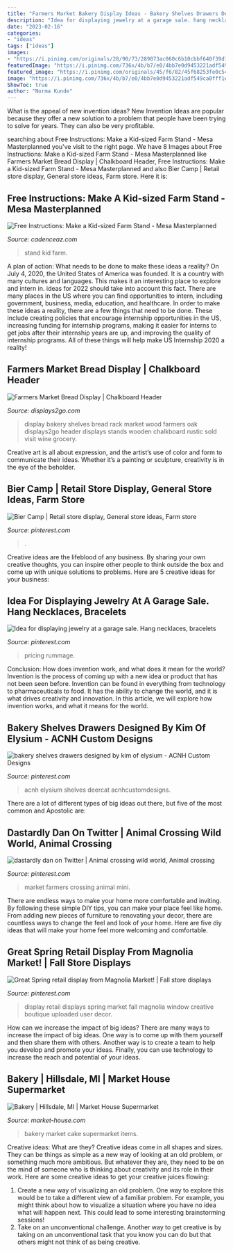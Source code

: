 ```yaml
---
title: "Farmers Market Bakery Display Ideas - Bakery Shelves Drawers Designed By Kim Of Elysium"
description: "Idea for displaying jewelry at a garage sale. hang necklaces, bracelets"
date: "2023-02-16"
categories:
- "ideas"
tags: ["ideas"]
images:
- "https://i.pinimg.com/originals/28/90/73/289073ac060c6b10cbbf640f39d135a8.jpg"
featuredImage: "https://i.pinimg.com/736x/4b/b7/e0/4bb7e0d9453221adf549ca0fff1edb42.jpg"
featured_image: "https://i.pinimg.com/originals/45/f6/82/45f68253fe0c546fe6e9436a7951feeb.jpg"
image: "https://i.pinimg.com/736x/4b/b7/e0/4bb7e0d9453221adf549ca0fff1edb42.jpg"
ShowToc: true
author: "Norma Kunde"
---
```



What is the appeal of new invention ideas?
New Invention Ideas are popular because they offer a new solution to a problem that people have been trying to solve for years. They can also be very profitable.

	

		
searching about Free Instructions: Make a Kid-sized Farm Stand - Mesa Masterplanned you've visit to the right page. We have 8 Images about Free Instructions: Make a Kid-sized Farm Stand - Mesa Masterplanned like Farmers Market Bread Display | Chalkboard Header, Free Instructions: Make a Kid-sized Farm Stand - Mesa Masterplanned and also Bier Camp | Retail store display, General store ideas, Farm store. Here it is:
		
    
## Free Instructions: Make A Kid-sized Farm Stand - Mesa Masterplanned

<img loading=lazy src="http://cadenceaz.com/wp-content/uploads/2016/08/farmstandHERO-750x1024.jpg" onerror="this.onerror=null;this.src='https://tse2.mm.bing.net/th?id=OIP.ZHjMAf8sPi2XgFaomTRz1QHaKH&amp;pid=15.1';" alt="Free Instructions: Make a Kid-sized Farm Stand - Mesa Masterplanned">

_Source: cadenceaz.com_

>stand kid farm. 

	

A plan of action: What needs to be done to make these ideas a reality?
On July 4, 2020, the United States of America was founded. It is a country with many cultures and languages. This makes it an interesting place to explore and intern in. ideas for 2022 should take into account this fact. There are many places in the US where you can find opportunities to intern, including government, business, media, education, and healthcare. 
In order to make these ideas a reality, there are a few things that need to be done. These include creating policies that encourage internship opportunities in the US, increasing funding for internship programs, making it easier for interns to get jobs after their internship years are up, and improving the quality of internship programs. All of these things will help make US Internship 2020 a reality!

    
## Farmers Market Bread Display | Chalkboard Header

<img loading=lazy src="http://cdn.displays2go.com/images/zoom/disrck4shf.rw_zoom.jpg" onerror="this.onerror=null;this.src='https://tse2.mm.bing.net/th?id=OIP.3rodLcHZzq_AdoUmms5FTgHaOc&amp;pid=15.1';" alt="Farmers Market Bread Display | Chalkboard Header">

_Source: displays2go.com_

>display bakery shelves bread rack market wood farmers oak displays2go header displays stands wooden chalkboard rustic sold visit wine grocery. 

	

Creative art is all about expression, and the artist’s use of color and form to communicate their ideas. Whether it’s a painting or sculpture, creativity is in the eye of the beholder.

    
## Bier Camp | Retail Store Display, General Store Ideas, Farm Store

<img loading=lazy src="https://i.pinimg.com/originals/28/90/73/289073ac060c6b10cbbf640f39d135a8.jpg" onerror="this.onerror=null;this.src='https://tse3.mm.bing.net/th?id=OIP.bI4kCPL-VMOVlz_rnh215wHaJ4&amp;pid=15.1';" alt="Bier Camp | Retail store display, General store ideas, Farm store">

_Source: pinterest.com_

>. 

	

Creative ideas are the lifeblood of any business. By sharing your own creative thoughts, you can inspire other people to think outside the box and come up with unique solutions to problems. Here are 5 creative ideas for your business: 

    
## Idea For Displaying Jewelry At A Garage Sale. Hang Necklaces, Bracelets

<img loading=lazy src="https://i.pinimg.com/1200x/a6/2f/d8/a62fd8e8b5825423c2e38712aef2181a.jpg" onerror="this.onerror=null;this.src='https://tse1.mm.bing.net/th?id=OIP.4lfHjub5w5HIXnvcS9IJkwHaJ4&amp;pid=15.1';" alt="Idea for displaying jewelry at a garage sale. Hang necklaces, bracelets">

_Source: pinterest.com_

>pricing rummage. 

	

Conclusion: How does invention work, and what does it mean for the world?
Invention is the process of coming up with a new idea or product that has not been seen before. Invention can be found in everything from technology to pharmaceuticals to food. It has the ability to change the world, and it is what drives creativity and innovation. In this article, we will explore how invention works, and what it means for the world.

    
## Bakery Shelves Drawers Designed By Kim Of Elysium - ACNH Custom Designs

<img loading=lazy src="https://i.pinimg.com/736x/4b/b7/e0/4bb7e0d9453221adf549ca0fff1edb42.jpg" onerror="this.onerror=null;this.src='https://tse3.mm.bing.net/th?id=OIP.K7Re7xNIUY86pRdbvQTK2gHaEK&amp;pid=15.1';" alt="bakery shelves drawers designed by kim of elysium - ACNH Custom Designs">

_Source: pinterest.com_

>acnh elysium shelves deercat acnhcustomdesigns. 

	

There are a lot of different types of big ideas out there, but five of the most common and Apostolic are: 

    
## Dastardly Dan On Twitter | Animal Crossing Wild World, Animal Crossing

<img loading=lazy src="https://i.pinimg.com/736x/9e/69/83/9e6983b95f8d0882de4de300b173a634.jpg" onerror="this.onerror=null;this.src='https://tse3.mm.bing.net/th?id=OIP.C9fmQTB8cDIu_dGEZgpTXwHaEK&amp;pid=15.1';" alt="dastardly dan on Twitter | Animal crossing wild world, Animal crossing">

_Source: pinterest.com_

>market farmers crossing animal mini. 

	

There are endless ways to make your home more comfortable and inviting. By following these simple DIY tips, you can make your place feel like home. From adding new pieces of furniture to renovating your decor, there are countless ways to change the feel and look of your home. Here are five diy ideas that will make your home feel more welcoming and comfortable.

    
## Great Spring Retail Display From Magnolia Market! | Fall Store Displays

<img loading=lazy src="https://i.pinimg.com/originals/45/f6/82/45f68253fe0c546fe6e9436a7951feeb.jpg" onerror="this.onerror=null;this.src='https://tse1.mm.bing.net/th?id=OIP.YlP7F5j4sOtYy9iUBmH08gHaLH&amp;pid=15.1';" alt="Great Spring retail display from Magnolia Market! | Fall store displays">

_Source: pinterest.com_

>display retail displays spring market fall magnolia window creative boutique uploaded user decor. 

	

How can we increase the impact of big ideas?
There are many ways to increase the impact of big ideas. One way is to come up with them yourself and then share them with others. Another way is to create a team to help you develop and promote your ideas. Finally, you can use technology to increase the reach and potential of your ideas.

    
## Bakery | Hillsdale, MI | Market House Supermarket

<img loading=lazy src="https://market-house.com/uploads/fAVaGpLB/Bakery-6.jpg" onerror="this.onerror=null;this.src='https://tse1.mm.bing.net/th?id=OIP.fAVaGpLBTa33aO6W-1g_LAHaFj&amp;pid=15.1';" alt="Bakery | Hillsdale, MI | Market House Supermarket">

_Source: market-house.com_

>bakery market cake supermarket items. 

	

Creative ideas: What are they?
Creative ideas come in all shapes and sizes. They can be things as simple as a new way of looking at an old problem, or something much more ambitious. But whatever they are, they need to be on the mind of someone who is thinking about creativity and its role in their work. Here are some creative ideas to get your creative juices flowing: 
1) Create a new way of visualizing an old problem. One way to explore this would be to take a different view of a familiar problem. For example, you might think about how to visualize a situation where you have no idea what will happen next. This could lead to some interesting brainstorming sessions! 
2) Take on an unconventional challenge. Another way to get creative is by taking on an unconventional task that you know you can do but that others might not think of as being creative.

